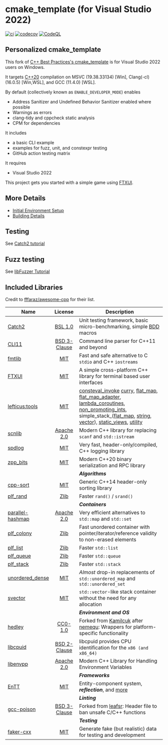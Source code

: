 # cmake_template (for Visual Studio 2022)

[![ci](https://github.com/cblck/cmake_template/actions/workflows/ci.yml/badge.svg)](https://github.com/cblck/cmake_template/actions/workflows/ci.yml)
[![codecov](https://codecov.io/gh/cblck/cmake_template/branch/main/graph/badge.svg)](https://codecov.io/gh/cblck/cmake_template)
[![CodeQL](https://github.com/cblck/cmake_template/actions/workflows/codeql-analysis.yml/badge.svg)](https://github.com/cblck/cmake_template/actions/workflows/codeql-analysis.yml)

## Personalized cmake_template

This fork of [C++ Best Practices's cmake_template](https://github.com/cpp-best-practices/cmake_template) is for Visual Studio 2022 users on Windows.

It targets [C++20](https://en.cppreference.com/w/cpp/compiler_support) compilation on MSVC (19.38.33134) [Win], Clang(-cl) (16.0.5) [Win,WSL], and GCC (11.4.0) [WSL].

By default (collectively known as `ENABLE_DEVELOPER_MODE`) enables
 * Address Sanitizer and Undefined Behavior Sanitizer enabled where possible
 * Warnings as errors
 * clang-tidy and cppcheck static analysis
 * CPM for dependencies

It includes
 * a basic CLI example
 * examples for fuzz, unit, and constexpr testing
 * GitHub action testing matrix

It requires
 * Visual Studio 2022

This project gets you started with a simple game using [FTXUI](https://github.com/ArthurSonzogni/FTXUI).

## More Details
 * [Initial Environment Setup](README_dependencies.md)
 * [Building Details](README_building.md)

## Testing
See [Catch2 tutorial](https://github.com/catchorg/Catch2/blob/master/docs/tutorial.md)

## Fuzz testing
See [libFuzzer Tutorial](https://github.com/google/fuzzing/blob/master/tutorial/libFuzzerTutorial.md)

## Included Libraries
Credit to [fffaraz/awesome-cpp](https://github.com/fffaraz/awesome-cpp) for their list.

|                     Name                     |      License      |      Description      |
|----------------------------------------------|:-----------------:|-----------------------|
| [Catch2](https://github.com/catchorg/Catch2)									| [BSL 1.0](https://github.com/catchorg/Catch2/blob/devel/LICENSE.txt)				| Unit testing framework, basic micro-benchmarking, simple [BDD](https://en.wikipedia.org/wiki/Behavior-driven_development) macros |
| [CLI11](https://github.com/CLIUtils/CLI11)									| [BSD 3-Clause](https://github.com/CLIUtils/CLI11/blob/main/LICENSE)				| Command line parser for C++11 and beyond |
| [fmtlib](https://github.com/fmtlib/fmt)										| [MIT](https://github.com/fmtlib/fmt/blob/master/LICENSE)							| Fast and safe alternative to C `stdio` and C++ `iostreams` |
| [FTXUI](https://github.com/ArthurSonzogni/FTXUI)								| [MIT](https://github.com/ArthurSonzogni/FTXUI/blob/main/LICENSE)					| A simple cross-platform C++ library for terminal based user interfaces |
| [lefticus:tools](https://github.com/lefticus/tools/tree/update_build_system)	| [MIT](https://github.com/lefticus/tools/blob/update_build_system/LICENSE)			| [consteval_invoke](https://github.com/lefticus/tools/blob/update_build_system/include/lefticus/tools/consteval_invoke.hpp) [curry](https://github.com/lefticus/tools/blob/update_build_system/include/lefticus/tools/curry.hpp), [flat_map](https://github.com/lefticus/tools/blob/update_build_system/include/lefticus/tools/flat_map.hpp), [flat_map_adapter](https://github.com/lefticus/tools/blob/update_build_system/include/lefticus/tools/flat_map_adapter.hpp), [lambda_coroutines](https://github.com/lefticus/tools/blob/update_build_system/include/lefticus/tools/lambda_coroutines.hpp), [non_promoting_ints](https://github.com/lefticus/tools/blob/update_build_system/include/lefticus/tools/non_promoting_ints.hpp), simple_stack_([flat_map](https://github.com/lefticus/tools/blob/update_build_system/include/lefticus/tools/simple_stack_flat_map.hpp), [string](https://github.com/lefticus/tools/blob/update_build_system/include/lefticus/tools/simple_stack_string.hpp), [vector](https://github.com/lefticus/tools/blob/update_build_system/include/lefticus/tools/simple_stack_vector.hpp)), [static_views](https://github.com/lefticus/tools/blob/update_build_system/include/lefticus/tools/static_views.hpp), [utility](https://github.com/lefticus/tools/blob/update_build_system/include/lefticus/tools/utility.hpp) |
| [scnlib](https://github.com/eliaskosunen/scnlib)								| [Apache 2.0](https://github.com/eliaskosunen/scnlib/blob/master/LICENSE)			| Modern C++ library for replacing `scanf` and `std::istream` |
| [spdlog](https://github.com/gabime/spdlog)									| [MIT](https://github.com/gabime/spdlog/blob/v1.x/LICENSE)							| Very fast, header-only/compiled, C++ logging library |
| [zpp_bits](https://github.com/eyalz800/zpp_bits)								| [MIT](https://github.com/eyalz800/zpp_bits/blob/main/LICENSE)						| Modern C++20 binary serialization and RPC library |
| | | ***Algorithms*** |
| [cpp-sort](https://github.com/Morwenn/cpp-sort)								| [MIT](https://github.com/Morwenn/cpp-sort/blob/1.x.y-develop/LICENSE.txt)			| Generic C++14 header-only sorting library |
| [plf_rand](https://github.com/mattreecebentley/plf_rand)						| [Zlib](https://plflib.org/rand.htm#license)										| Faster `rand()` / `srand()` |
| | | ***Containers*** |
| [parallel-hashmap](https://github.com/greg7mdp/parallel-hashmap)				| [Apache 2.0](https://github.com/greg7mdp/parallel-hashmap/blob/master/LICENSE)	| Very efficient alternatives to `std::map` and `std::set` |
| [plf_colony](https://github.com/mattreecebentley/plf_colony)					| [Zlib](https://github.com/mattreecebentley/plf_colony/blob/master/LICENSE.md)		| Fast unordered container with pointer/iterator/reference validity to non-erased elements |
| [plf_list](https://github.com/mattreecebentley/plf_list)						| [Zlib](https://github.com/mattreecebentley/plf_list/blob/master/LICENSE.md)		| Faster `std::list` |
| [plf_queue](https://github.com/mattreecebentley/plf_queue)					| [Zlib](https://github.com/mattreecebentley/plf_queue/blob/main/LICENSE)			| Faster `std::queue` |
| [plf_stack](https://github.com/mattreecebentley/plf_stack)					| [Zlib](https://github.com/mattreecebentley/plf_stack/blob/master/LICENSE.md)		| Faster `std::stack` |
| [unordered_dense](https://github.com/martinus/unordered_dense)				| [MIT](https://github.com/martinus/unordered_dense/blob/main/LICENSE)				| *Almost* drop-in replacements of `std::unordered_map` and `std::unordered_set` |
| [svector](https://github.com/martinus/svector)								| [MIT](https://github.com/martinus/svector/blob/main/LICENSE)						| `std::vector`-like stack container without the need for any allocation |
| | | ***Environment and OS*** |
| [hedley](https://github.com/cblck/hedley)										| [CC0-1.0](https://github.com/cblck/hedley/blob/master/LICENSE)					| Forked from [Kamilcuk](https://github.com/Kamilcuk/hedley) after [nemequ](https://github.com/nemequ/hedley): Wrappers for platform-specific functionality |
| [libcpuid](https://github.com/anrieff/libcpuid/)								| [BSD 2-Clause](https://github.com/anrieff/libcpuid/blob/master/COPYING)			| libcpuid provides CPU identification for the `x86 (and x86_64)` |
| [libenvpp](https://github.com/ph3at/libenvpp)									| [Apache 2.0](https://github.com/ph3at/libenvpp/blob/main/LICENSE)					| Modern C++ Library for Handling Environment Variables |
| | | ***Frameworks*** |
| [EnTT](https://github.com/skypjack/entt)										| [MIT](https://github.com/skypjack/entt/blob/master/LICENSE)						| Entity-component system, ***reflection***, and [more](https://github.com/skypjack/entt/wiki) |
| | | ***Linting*** |
| [gcc-poison](https://github.com/cblck/gcc-poison)								| [BSD 3-Clause](https://github.com/cblck/gcc-poison/blob/master/LICENSE)			| Forked from [leafsr](https://github.com/leafsr/gcc-poison): Header file to ban unsafe C/C++ functions |
| | | ***Testing*** |
| [faker-cxx](https://github.com/cieslarmichal/faker-cxx)						| [MIT](https://github.com/cieslarmichal/faker-cxx/blob/main/LICENSE)				| Generate fake (but realistic) data for testing and development |
